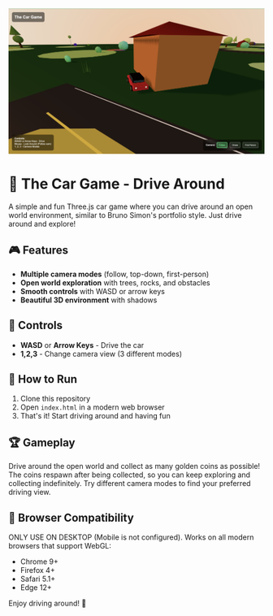 ![Example Image](cargame.png)

# 🚗 The Car Game - Drive Around

A simple and fun Three.js car game where you can drive around an open world environment, similar to Bruno Simon's portfolio style. Just drive around and explore!

## 🎮 Features

- **Multiple camera modes** (follow, top-down, first-person)
- **Open world exploration** with trees, rocks, and obstacles
- **Smooth controls** with WASD or arrow keys
- **Beautiful 3D environment** with shadows

## 🎯 Controls

- **WASD** or **Arrow Keys** - Drive the car
- **1,2,3** - Change camera view (3 different modes)

## 🚀 How to Run

1. Clone this repository
2. Open `index.html` in a modern web browser
3. That's it! Start driving around and having fun

## 🏆 Gameplay

Drive around the open world and collect as many golden coins as possible! The coins respawn after being collected, so you can keep exploring and collecting indefinitely. Try different camera modes to find your preferred driving view.

## 📱 Browser Compatibility

ONLY USE ON DESKTOP (Mobile is not configured).
Works on all modern browsers that support WebGL:

- Chrome 9+
- Firefox 4+
- Safari 5.1+
- Edge 12+

Enjoy driving around! 🎉

